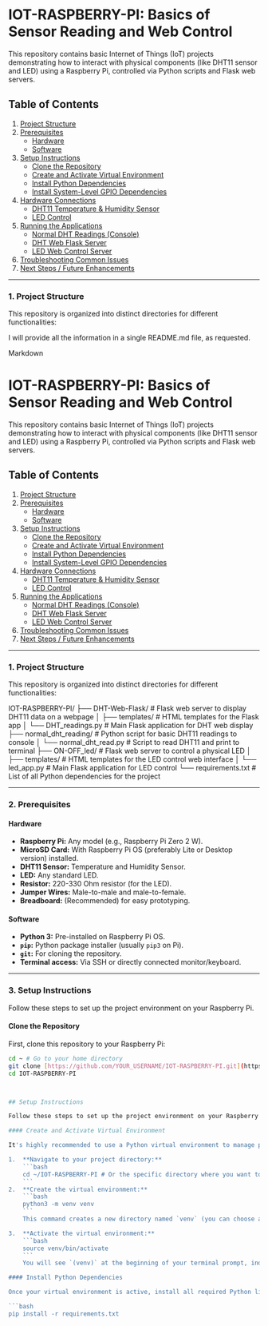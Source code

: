 # IOT-RASPBERRY-PI: Basics of Sensor Reading and Web Control

This repository contains basic Internet of Things (IoT) projects demonstrating how to interact with physical components (like DHT11 sensor and LED) using a Raspberry Pi, controlled via Python scripts and Flask web servers.

## Table of Contents
1.  [Project Structure](#1-project-structure)
2.  [Prerequisites](#2-prerequisites)
    * [Hardware](#hardware)
    * [Software](#software)
3.  [Setup Instructions](#3-setup-instructions)
    * [Clone the Repository](#clone-the-repository)
    * [Create and Activate Virtual Environment](#create-and-activate-virtual-environment)
    * [Install Python Dependencies](#install-python-dependencies)
    * [Install System-Level GPIO Dependencies](#install-system-level-gpio-dependencies)
4.  [Hardware Connections](#4-hardware-connections)
    * [DHT11 Temperature & Humidity Sensor](#dht11-temperature--humidity-sensor)
    * [LED Control](#led-control)
5.  [Running the Applications](#5-running-the-applications)
    * [Normal DHT Readings (Console)](#normal-dht-readings-console)
    * [DHT Web Flask Server](#dht-web-flask-server)
    * [LED Web Control Server](#led-web-control-server)
6.  [Troubleshooting Common Issues](#6-troubleshooting-common-issues)
7.  [Next Steps / Future Enhancements](#7-next-steps--future-enhancements)

---

### 1. Project Structure

This repository is organized into distinct directories for different functionalities:

I will provide all the information in a single README.md file, as requested.

Markdown

# IOT-RASPBERRY-PI: Basics of Sensor Reading and Web Control

This repository contains basic Internet of Things (IoT) projects demonstrating how to interact with physical components (like DHT11 sensor and LED) using a Raspberry Pi, controlled via Python scripts and Flask web servers.

## Table of Contents
1.  [Project Structure](#1-project-structure)
2.  [Prerequisites](#2-prerequisites)
    * [Hardware](#hardware)
    * [Software](#software)
3.  [Setup Instructions](#3-setup-instructions)
    * [Clone the Repository](#clone-the-repository)
    * [Create and Activate Virtual Environment](#create-and-activate-virtual-environment)
    * [Install Python Dependencies](#install-python-dependencies)
    * [Install System-Level GPIO Dependencies](#install-system-level-gpio-dependencies)
4.  [Hardware Connections](#4-hardware-connections)
    * [DHT11 Temperature & Humidity Sensor](#dht11-temperature--humidity-sensor)
    * [LED Control](#led-control)
5.  [Running the Applications](#5-running-the-applications)
    * [Normal DHT Readings (Console)](#normal-dht-readings-console)
    * [DHT Web Flask Server](#dht-web-flask-server)
    * [LED Web Control Server](#led-web-control-server)
6.  [Troubleshooting Common Issues](#6-troubleshooting-common-issues)
7.  [Next Steps / Future Enhancements](#7-next-steps--future-enhancements)

---

### 1. Project Structure

This repository is organized into distinct directories for different functionalities:

IOT-RASPBERRY-PI/
├── DHT-Web-Flask/             # Flask web server to display DHT11 data on a webpage
│   ├── templates/             # HTML templates for the Flask app
│   └── DHT_readings.py        # Main Flask application for DHT web display
├── normal_dht_reading/        # Python script for basic DHT11 readings to console
│   └── normal_dht_read.py     # Script to read DHT11 and print to terminal
├── ON-OFF_led/                # Flask web server to control a physical LED
│   ├── templates/             # HTML templates for the LED control web interface
│   └── led_app.py             # Main Flask application for LED control
└── requirements.txt           # List of all Python dependencies for the project



---

### 2. Prerequisites

#### Hardware
* **Raspberry Pi:** Any model (e.g., Raspberry Pi Zero 2 W).
* **MicroSD Card:** With Raspberry Pi OS (preferably Lite or Desktop version) installed.
* **DHT11 Sensor:** Temperature and Humidity Sensor.
* **LED:** Any standard LED.
* **Resistor:** 220-330 Ohm resistor (for the LED).
* **Jumper Wires:** Male-to-male and male-to-female.
* **Breadboard:** (Recommended) for easy prototyping.

#### Software
* **Python 3:** Pre-installed on Raspberry Pi OS.
* **`pip`:** Python package installer (usually `pip3` on Pi).
* **`git`:** For cloning the repository.
* **Terminal access:** Via SSH or directly connected monitor/keyboard.

---

### 3. Setup Instructions

Follow these steps to set up the project environment on your Raspberry Pi.

#### Clone the Repository

First, clone this repository to your Raspberry Pi:

```bash
cd ~ # Go to your home directory
git clone [https://github.com/YOUR_USERNAME/IOT-RASPBERRY-PI.git](https://github.com/YOUR_USERNAME/IOT-RASPBERRY-PI.git) # Replace YOUR_USERNAME with your GitHub username
cd IOT-RASPBERRY-PI



## Setup Instructions

Follow these steps to set up the project environment on your Raspberry Pi.

#### Create and Activate Virtual Environment

It's highly recommended to use a Python virtual environment to manage project dependencies and avoid conflicts with system-wide packages.

1.  **Navigate to your project directory:**
    ```bash
    cd ~/IOT-RASPBERRY-PI # Or the specific directory where you want to create the venv
    ```
2.  **Create the virtual environment:**
    ```bash
    python3 -m venv venv
    ```
    This command creates a new directory named `venv` (you can choose a different name) inside your current directory, containing a copy of the Python interpreter and `pip`.

3.  **Activate the virtual environment:**
    ```bash
    source venv/bin/activate
    ```
    You will see `(venv)` at the beginning of your terminal prompt, indicating the virtual environment is active. All subsequent `pip` commands will install packages into this isolated environment.

#### Install Python Dependencies

Once your virtual environment is active, install all required Python libraries listed in `requirements.txt`:

```bash
pip install -r requirements.txt
